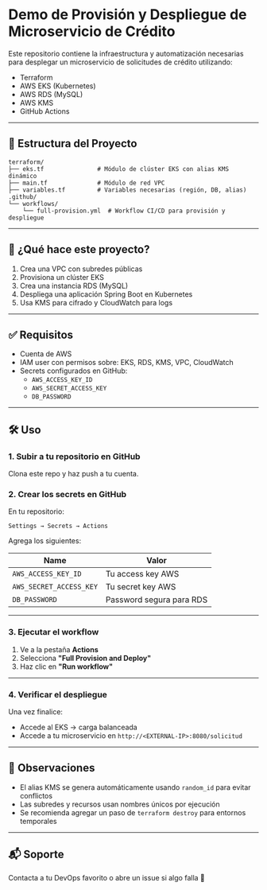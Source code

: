 # Demo de Provisión y Despliegue de Microservicio de Crédito

Este repositorio contiene la infraestructura y automatización necesarias para desplegar un microservicio de solicitudes de crédito utilizando:

- Terraform
- AWS EKS (Kubernetes)
- AWS RDS (MySQL)
- AWS KMS
- GitHub Actions

---

## 📁 Estructura del Proyecto

```
terraform/
├── eks.tf               # Módulo de clúster EKS con alias KMS dinámico
├── main.tf              # Módulo de red VPC
├── variables.tf         # Variables necesarias (región, DB, alias)
.github/
└── workflows/
    └── full-provision.yml  # Workflow CI/CD para provisión y despliegue
```

---

## 🚀 ¿Qué hace este proyecto?

1. Crea una VPC con subredes públicas
2. Provisiona un clúster EKS
3. Crea una instancia RDS (MySQL)
4. Despliega una aplicación Spring Boot en Kubernetes
5. Usa KMS para cifrado y CloudWatch para logs

---

## ✅ Requisitos

- Cuenta de AWS
- IAM user con permisos sobre: EKS, RDS, KMS, VPC, CloudWatch
- Secrets configurados en GitHub:
  - `AWS_ACCESS_KEY_ID`
  - `AWS_SECRET_ACCESS_KEY`
  - `DB_PASSWORD`

---

## 🛠️ Uso

### 1. Subir a tu repositorio en GitHub

Clona este repo y haz push a tu cuenta.

### 2. Crear los secrets en GitHub

En tu repositorio:
```
Settings → Secrets → Actions
```

Agrega los siguientes:

| Name                | Valor                       |
|---------------------|-----------------------------|
| `AWS_ACCESS_KEY_ID` | Tu access key AWS           |
| `AWS_SECRET_ACCESS_KEY` | Tu secret key AWS     |
| `DB_PASSWORD`       | Password segura para RDS    |

---

### 3. Ejecutar el workflow

1. Ve a la pestaña **Actions**
2. Selecciona **"Full Provision and Deploy"**
3. Haz clic en **"Run workflow"**

---

### 4. Verificar el despliegue

Una vez finalice:

- Accede al EKS → carga balanceada
- Accede a tu microservicio en `http://<EXTERNAL-IP>:8080/solicitud`

---

## 👀 Observaciones

- El alias KMS se genera automáticamente usando `random_id` para evitar conflictos
- Las subredes y recursos usan nombres únicos por ejecución
- Se recomienda agregar un paso de `terraform destroy` para entornos temporales

---

## 📬 Soporte

Contacta a tu DevOps favorito o abre un issue si algo falla 🙌